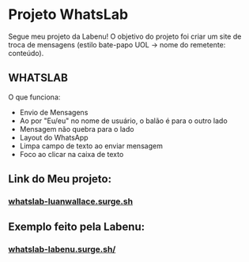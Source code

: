 # Projeto WhatsLab
Segue meu projeto da Labenu! O objetivo do projeto foi criar um site de troca de mensagens (estilo bate-papo UOL -> nome do remetente: conteúdo).

## WHATSLAB
O que funciona:
- Envio de Mensagens
- Ao por "Eu/eu" no nome de usuário, o balão é para o outro lado
- Mensagem não quebra para o lado
- Layout do WhatsApp
- Limpa campo de texto ao enviar mensagem
- Foco ao clicar na caixa de texto

## Link do Meu projeto: 
### [whatslab-luanwallace.surge.sh](whatslab-luanwallace.surge.sh)

## Exemplo feito pela Labenu: 
### [whatslab-labenu.surge.sh/](whatslab-labenu.surge.sh/)
